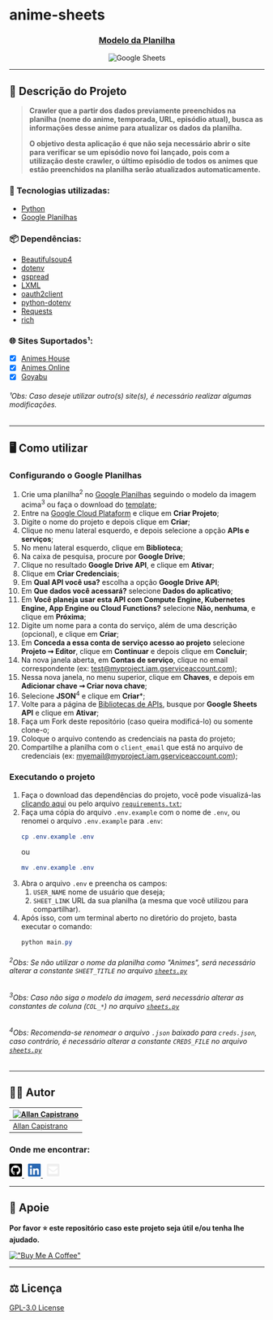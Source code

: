 # anime-sheets

<h3 align="center">
  <a href="https://github.com/AllanCapistrano/anime-sheets/releases/tag/1.0" target="_blank">Modelo da Planilha</a>
</h3>
<p align="center">
  <img src="https://i.imgur.com/b46LpT2.png" alt="Google Sheets">
</p>

------------

## 📖 Descrição do Projeto ##
> **Crawler que a partir dos dados previamente preenchidos na planilha (nome do anime, temporada, URL, episódio atual), busca as informações desse anime para atualizar os dados da planilha.**
>
> **O objetivo desta aplicação é que não seja necessário abrir o site para verificar se um episódio novo foi lançado, pois com a utilização deste crawler, o último episódio de todos os animes que estão preenchidos na planilha serão atualizados automaticamente.**

### 📂 Tecnologias utilizadas: ###
- [Python](https://www.python.org/)
- [Google Planilhas](https://www.google.com/sheets/about/)

### 📦 Dependências: ###
- [Beautifulsoup4](https://pypi.org/project/beautifulsoup4/)
- [dotenv](https://pypi.org/project/python-dotenv/)
- [gspread](https://pypi.org/project/gspread/)
- [LXML](https://pypi.org/project/lxml/)
- [oauth2client](https://pypi.org/project/oauth2client/)
- [python-dotenv](https://pypi.org/project/python-dotenv/)
- [Requests](https://pypi.org/project/requests/)
- [rich](https://pypi.org/project/rich/)

### 🌐 Sites Suportados¹: ###
- [x] [Animes House](https://animeshouse.net/)
- [x] [Animes Online](https://animesonline.org/)
- [x] [Goyabu](https://goyabu.com/)

###### ¹Obs: Caso deseje utilizar outro(s) site(s), é necessário realizar algumas modificações.

------------

## 🖥️ Como utilizar ##

### Configurando o Google Planilhas ###

1. Crie uma planilha<sup>2</sup> no [Google Planilhas](https://www.google.com/sheets/about/) seguindo o modelo da imagem acima<sup>3</sup> ou faça o download do [template](https://github.com/AllanCapistrano/anime-sheets/releases/tag/1.0);
2. Entre na [Google Cloud Plataform](https://console.cloud.google.com) e clique em **Criar Projeto**;
3. Digite o nome do projeto e depois clique em **Criar**;
4. Clique no menu lateral esquerdo, e depois selecione a opção **APIs e serviços**;
5. No menu lateral esquerdo, clique em **Biblioteca**;
6. Na caixa de pesquisa, procure por **Google Drive**;
7. Clique no resultado **Google Drive API**, e clique em **Ativar**;
8. Clique em **Criar Credenciais**;
9. Em **Qual API você usa?** escolha a opção **Google Drive API**;
10. Em **Que dados você acessará?** selecione **Dados do aplicativo**;
11. Em **Você planeja usar esta API com Compute Engine, Kubernetes Engine, App Engine ou Cloud Functions?** selecione **Não, nenhuma**, e clique em **Próxima**;
12. Digite um nome para a conta do serviço, além de uma descrição (opcional), e clique em **Criar**;
13. Em **Conceda a essa conta de serviço acesso ao projeto** selecione **Projeto ➞ Editor**, clique em **Continuar** e depois clique em **Concluir**;
14. Na nova janela aberta, em **Contas de serviço**, clique no email correspondente (ex: test@myproject.iam.gserviceaccount.com);
15. Nessa nova janela, no menu superior, clique em **Chaves**, e depois em **Adicionar chave ➞ Criar nova chave**;
16. Selecione **JSON**<sup>4</sup> e clique em **Criar***;
17. Volte para a página de [Bibliotecas de APIs](https://console.cloud.google.com/apis/library), busque por **Google Sheets API** e clique em **Ativar**;
18. Faça um Fork deste repositório (caso queira modificá-lo) ou somente clone-o;
19. Coloque o arquivo contendo as credenciais na pasta do projeto;
20. Compartilhe a planilha com o ```client_email``` que está no arquivo de credenciais (ex: myemail@myproject.iam.gserviceaccount.com);

### Executando o projeto ###

1. Faça o download das dependências do projeto, você pode visualizá-las [clicando aqui](#-dependências) ou pelo arquivo [`requirements.txt`](./requirements.txt);
2. Faça uma cópia do arquivo `.env.example` com o nome de `.env`, ou renomei o arquivo `.env.example` para `.env`:
   ```powershell
   cp .env.example .env
   ```
   ou
   ```powershell
   mv .env.example .env
   ```
3. Abra o arquivo `.env` e preencha os campos:
   1. `USER_NAME` nome de usuário que deseja;
   2. `SHEET_LINK` URL da sua planilha (a mesma que você utilizou para compartilhar).
4. Após isso, com um terminal aberto no diretório do projeto, basta executar o comando:
   ```powershell
   python main.py
   ```

###### <sup>2</sup>Obs: Se não utilizar o nome da planilha como "Animes", será necessário alterar a constante ```SHEET_TITLE``` no arquivo [```sheets.py```](https://github.com/AllanCapistrano/anime-sheets/blob/main/sheets.py) ######
###### <sup>3</sup>Obs: Caso não siga o modelo da imagem, será necessário alterar as constantes de coluna (```COL_*```) no arquivo [```sheets.py```](https://github.com/AllanCapistrano/anime-sheets/blob/main/sheets.py) ######
###### <sup>4</sup>Obs: Recomenda-se renomear o arquivo ```.json``` baixado para ```creds.json```, caso contrário, é necessário alterar a constante ```CREDS_FILE``` no arquivo [```sheets.py```](https://github.com/AllanCapistrano/anime-sheets/blob/main/sheets.py)  ######

------------

## 👨‍💻 Autor ##

| [![Allan Capistrano](https://github.com/AllanCapistrano.png?size=100)](https://github.com/AllanCapistrano) |
| -----------------------------------------------------------------------------------------------------------|
| [Allan Capistrano](https://github.com/AllanCapistrano)                                                     |

<p>
    <h3>Onde me encontrar:</h3>
    <a href="https://github.com/AllanCapistrano">
        <img src="https://github.com/AllanCapistrano/AllanCapistrano/blob/master/assets/github-square-brands.png" alt="Github icon" width="5%">
    </a>
    &nbsp
    <a href="https://www.linkedin.com/in/allancapistrano/">
        <img src="https://github.com/AllanCapistrano/AllanCapistrano/blob/master/assets/linkedin-brands.png" alt="Linkedin icon" width="5%">
    </a> 
    &nbsp
    <a href="https://mail.google.com/mail/u/0/?view=cm&fs=1&tf=1&source=mailto&to=asantos@ecomp.uefs.br">
        <img src="https://github.com/AllanCapistrano/AllanCapistrano/blob/master/assets/envelope-square-solid.png" alt="Email icon" width="5%">
    </a>
</p>

------------

## 🙏 Apoie ##

**Por favor ⭐️ este repositório caso este projeto seja útil e/ou tenha lhe ajudado.**

[!["Buy Me A Coffee"](https://www.buymeacoffee.com/assets/img/custom_images/orange_img.png)](https://www.buymeacoffee.com/allancapistrano)

------------

## ⚖️ Licença ##
[GPL-3.0 License](./LICENSE)
